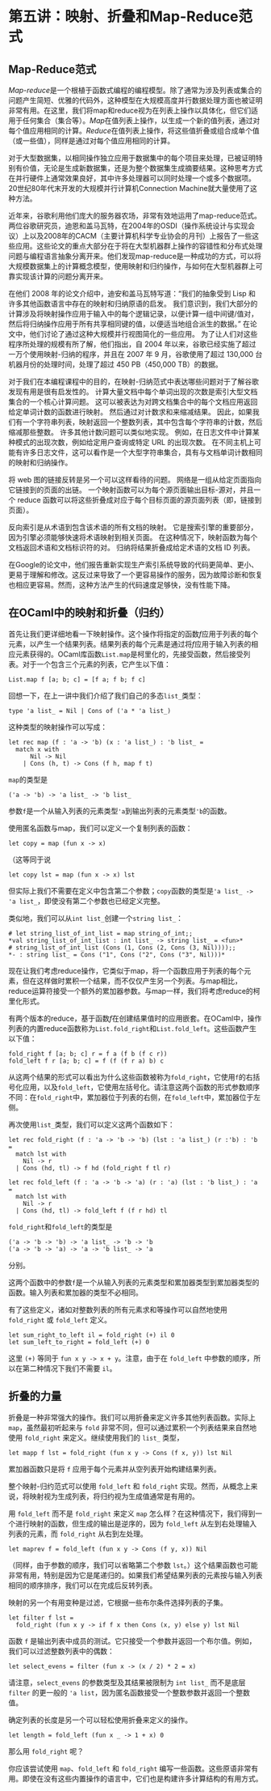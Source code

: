 # 第五讲：映射、折叠和Map-Reduce范式

## Map-Reduce范式

*Map-reduce*是一个根植于函数式编程的编程模型。除了通常为涉及列表或集合的问题产生简短、优雅的代码外，这种模型在大规模高度并行数据处理方面也被证明非常有用。在这里，我们将map和reduce视为在列表上操作以具体化，但它们适用于任何集合（集合等）。*Map*在值列表上操作，以生成一个新的值列表，通过对每个值应用相同的计算。*Reduce*在值列表上操作，将这些值折叠或组合成单个值（或一些值），同样是通过对每个值应用相同的计算。

对于大型数据集，以相同操作独立应用于数据集中的每个项目来处理，已被证明特别有价值，无论是生成新数据集，还是为整个数据集生成摘要结果。这种思考方式在并行硬件上通常效果良好，其中许多处理器可以同时处理一个或多个数据项。20世纪80年代末开发的大规模并行计算机Connection Machine就大量使用了这种方法。

近年来，谷歌利用他们庞大的服务器农场，非常有效地运用了map-reduce范式。两位谷歌研究员，迪恩和盖马瓦特，在2004年的OSDI（操作系统设计与实现会议）上以及2008年的CACM（主要计算机科学专业协会的月刊）上报告了一些这些应用。这些论文的重点大部分在于将在大型机器群上操作的容错性和分布式处理问题与编程语言抽象分离开来。他们发现map-reduce是一种成功的方式，可以将大规模数据集上的计算概念模型，使用映射和归约操作，与如何在大型机器群上可靠实现该计算的问题分离开来。

在他们 2008 年的论文介绍中，迪安和盖马瓦特写道：“我们的抽象受到 Lisp 和许多其他函数语言中存在的映射和归纳原语的启发。 我们意识到，我们大部分的计算涉及将映射操作应用于输入中的每个逻辑记录，以便计算一组中间键/值对，然后将归纳操作应用于所有共享相同键的值，以便适当地组合派生的数据。” 在论文中，他们讨论了通过这种大规模并行视图简化的一些应用。 为了让人们对这些程序所处理的规模有所了解，他们指出，自 2004 年以来，谷歌已经实施了超过一万个使用映射-归纳的程序，并且在 2007 年 9 月，谷歌使用了超过 130,000 台机器月份的处理时间，处理了超过 450 PB（450,000 TB）的数据。

对于我们在本编程课程中的目的，在映射-归纳范式中表达哪些问题对于了解谷歌发现有用是很有启发性的。 计算大量文档中每个单词出现的次数是索引大型文档集合的一个核心计算问题。 这可以被表达为对跨文档集合中的每个文档应用返回给定单词计数的函数进行映射。 然后通过对计数求和来缩减结果。 因此，如果我们有一个字符串列表，映射返回一个整数列表，其中包含每个字符串的计数，然后缩减那些整数。 许多其他计数问题可以类似地实现。 例如，在日志文件中计算某种模式的出现次数，例如给定用户查询或特定 URL 的出现次数。 在不同主机上可能有许多日志文件，这可以看作是一个大型字符串集合，具有与文档单词计数相同的映射和归纳操作。

将 web 图的链接反转是另一个可以这样看待的问题。 网络是一组从给定页面指向它链接到的页面的出链。 一个映射函数可以为每个源页面输出目标-源对，并且一个 reduce 函数可以将这些折叠成对应于每个目标页面的源页面列表（即，链接到页面）。

反向索引是从术语到包含该术语的所有文档的映射。 它是搜索引擎的重要部分，因为引擎必须能够快速将术语映射到相关页面。 在这种情况下，映射函数为每个文档返回术语和文档标识符的对。 归纳将结果折叠成给定术语的文档 ID 列表。

在Google的论文中，他们报告重新实现生产索引系统导致的代码更简单、更小、更易于理解和修改。这反过来导致了一个更容易操作的服务，因为故障诊断和恢复也相应更容易。然而，这种方法产生的代码速度足够快，没有性能下降。

## 在OCaml中的映射和折叠（归约）

首先让我们更详细地看一下映射操作。这个操作将指定的函数*f*应用于列表的每个元素，以产生一个结果列表。结果列表的每个元素是通过将*f*应用于输入列表的相应元素获得的。OCaml库函数`List.map`是柯里化的，先接受函数，然后接受列表。对于一个包含三个元素的列表，它产生以下值：

```
List.map f [a; b; c] = [f a; f b; f c]

```

回想一下，在上一讲中我们介绍了我们自己的多态`list_`类型：

```
type 'a list_ = Nil | Cons of ('a * 'a list_)

```

这种类型的映射操作可以写成：

```
let rec map (f : 'a -> 'b) (x : 'a list_) : 'b list_ = 
  match x with
      Nil -> Nil
    | Cons (h, t) -> Cons (f h, map f t)

```

`map`的类型是

```
('a -> 'b) -> 'a list_ -> 'b list_

```

参数`f`是一个从输入列表的元素类型`'a`到输出列表的元素类型`'b`的函数。

使用匿名函数与map，我们可以定义一个复制列表的函数：

```
let copy = map (fun x -> x)

```

（这等同于说

```
let copy lst = map (fun x -> x) lst

```

但实际上我们不需要在定义中包含第二个参数；`copy`函数的类型是`'a list_ -> 'a list_`，即使没有第二个参数也已经定义完整。

类似地，我们可以从`int list_`创建一个`string list_`：

```
# let string_list_of_int_list = map string_of_int;;
*val string_list_of_int_list : int list_ -> string list_ = <fun>*
# string_list_of_int_list (Cons (1, Cons (2, Cons (3, Nil))));;
*- : string list_ = Cons ("1", Cons ("2", Cons ("3", Nil)))*

```

现在让我们考虑reduce操作，它类似于map，将一个函数应用于列表的每个元素，但在这样做时累积一个结果，而不仅仅产生另一个列表。与map相比，reduce运算符接受一个额外的累加器参数。与map一样，我们将考虑reduce的柯里化形式。

有两个版本的reduce，基于函数*f*在创建结果值时的应用嵌套。在OCaml中，操作列表的内置reduce函数称为`List.fold_right`和`List.fold_left`。这些函数产生以下值：

```
fold_right f [a; b; c] r = f a (f b (f c r))
fold_left f r [a; b; c] = f (f (f r a) b) c

```

从这两个结果的形式可以看出为什么这些函数被称为`fold_right`，它使用`f`的右括号化应用，以及`fold_left`，它使用左括号化。请注意这两个函数的形式参数顺序不同：在`fold_right`中，累加器位于列表的右侧，在`fold_left`中，累加器位于左侧。

再次使用`list_`类型，我们可以定义这两个函数如下：

```
let rec fold_right (f : 'a -> 'b -> 'b) (lst : 'a list_) (r :'b) : 'b = 
  match lst with
    Nil -> r
  | Cons (hd, tl) -> f hd (fold_right f tl r)

let rec fold_left (f : 'a -> 'b -> 'a) (r : 'a) (lst : 'b list_) : 'a = 
  match lst with
    Nil -> r
  | Cons (hd, tl) -> fold_left f (f r hd) tl

```

`fold_right`和`fold_left`的类型是

```
('a -> 'b -> 'b) -> 'a list_ -> 'b -> 'b
('a -> 'b -> 'a) -> 'a -> 'b list_ -> 'a

```

分别。

这两个函数中的参数`f`是一个从输入列表的元素类型和累加器类型到累加器类型的函数。输入列表和累加器的类型不必相同。

有了这些定义，诸如对整数列表的所有元素求和等操作可以自然地使用 `fold_right` 或 `fold_left` 定义。

```
let sum_right_to_left il = fold_right (+) il 0
let sum_left_to_right = fold_left (+) 0

```

这里 `(+)` 等同于 `fun x y -> x + y`。注意，由于在 `fold_left` 中参数的顺序，所以在第二种情况下我们不需要 `il`。

## 折叠的力量

折叠是一种非常强大的操作。我们可以用折叠来定义许多其他列表函数。实际上 `map`，虽然最初听起来与 `fold` 非常不同，但可以通过累积一个列表结果来自然地使用 `fold_right` 来定义。继续使用我们的 `list_` 类型，

```
let mapp f lst = fold_right (fun x y -> Cons (f x, y)) lst Nil

```

累加器函数只是将 `f` 应用于每个元素并从空列表开始构建结果列表。

整个映射-归约范式可以使用 `fold_left` 和 `fold_right` 实现。然而，从概念上来说，将映射视为生成列表，将归约视为生成值通常是有用的。

用 `fold_left` 而不是 `fold_right` 来定义 `map` 怎么样？在这种情况下，我们得到一个进行映射的函数，但生成的输出是逆序的，因为 `fold_left` 从左到右处理输入列表的元素，而 `fold_right` 从右到左处理。

```
let maprev f = fold_left (fun x y -> Cons (f y, x)) Nil

```

（同样，由于参数的顺序，我们可以省略第二个参数 `lst`。）这个结果函数也可能非常有用，特别是因为它是尾递归的。如果我们希望结果列表的元素按与输入列表相同的顺序排序，我们可以在完成后反转列表。

映射的另一个有用变种是过滤，它根据一些布尔条件选择列表的子集。

```
let filter f lst =
  fold_right (fun x y -> if f x then Cons (x, y) else y) lst Nil

```

函数 `f` 是输出列表中成员的测试。它只接受一个参数并返回一个布尔值。例如，我们可以过滤整数列表中的偶数：

```
let select_evens = filter (fun x -> (x / 2) * 2 = x)

```

请注意，`select_evens` 的参数类型及其结果被限制为 `int list_` 而不是底层 `filter` 的更一般的 `'a list`，因为匿名函数接受一个整数参数并返回一个整数值。

确定列表的长度是另一个可以轻松使用折叠来定义的操作。

```
let length = fold_left (fun x _ -> 1 + x) 0

```

那么用 `fold_right` 呢？

你应该尝试使用 `map`、`fold_left` 和 `fold_right` 编写一些函数。这些原语非常有用。即使在没有这些内置操作的语言中，它们也是构建许多计算结构的有用方式。
